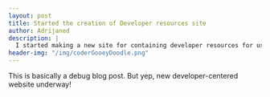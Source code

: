 ```yaml
---
layout: post
title: Started the creation of Developer resources site
author: Adrijaned
description: |
  I started making a new site for containing developer resources for us.
header-img: "/img/coderGooeyDoodle.png"
---
```

This is basically a debug blog post. But yep, new developer-centered website underway!